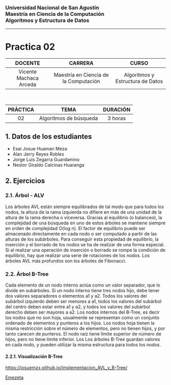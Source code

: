 ### Universidad Nacional de San Agustín <br/> Maestría en Ciencia de la Computación <br/>  Algoritmos y Estructura de Datos
<hr/>

# Practica 02

| DOCENTE | CARRERA | CURSO |
| :-: | :-: | :-: |
| Vicente Machaca Arceda | Maestría en Ciencia de la Computación | Algoritmos y Estructura de Datos |
<br/>

| PRÁCTICA | TEMA | DURACIÓN |
| :-: | :-: | :-: |
| 02 | Algoritmos de búsqueda | 3 horas

## 1. Datos de los estudiantes
 - Esai Josue Huaman Meza
 - Alan Jerry Reyes Robles
 - Jorge Luis Zegarra Guardamino
 - Nestor Giraldo Calcinas Huaranga

## 2. Ejercicios

### 2.1. Árbol - ALV

Los árboles AVL están siempre equilibrados de tal modo que para todos los nodos, la altura de la rama izquierda no difiere en más de una unidad de la altura de la rama derecha o viceversa.
Gracias al equilibrio (o balanceo), la complejidad de una búsqueda en uno de estos árboles se mantiene siempre en orden de complejidad O(log n).
El factor de equilibrio puede ser almacenado directamente en cada nodo o ser computado a partir de las alturas de los subárboles.
Para conseguir esta propiedad de equilibrio, la inserción y el borrado de los nodos se ha de realizar de una forma especial.
Si al realizar una operación de inserción o borrado se rompe la condición de equilibrio, hay que realizar una serie de rotaciones de los nodos.
Los árboles AVL más profundos son los árboles de Fibonacci.

### 2.2. Árbol B-Tree

Cada elemento de un nodo interno actúa como un valor separador, que lo divide en subárboles. Si un nodo interno tiene tres nodos hijo, debe tener dos valores separadores o elementos a1 y a2. Todos los valores del subárbol izquierdo deben ser menores a a1, todos los valores del subárbol del centro deben estar entre a1 y a2, y todos los valores del subárbol derecho deben ser mayores a a2.
Los nodos internos del B-Tree, es decir los nodos que no son hoja, usualmente se representan como un conjunto ordenado de elementos y punteros a los hijos.
Los nodos hoja tienen la misma restricción sobre el número de elementos, pero no tienen hijos, y por tanto carecen de punteros.
El nodo raíz tiene límite superior de número de hijos, pero no tiene límite inferior.
Los Los árboles B-Tree guardan valores en cada nodo, y pueden utilizar la misma estructura para todos los nodos.

#### 2.2.1. Visualización B-Tree

https://josuemzx.github.io/Implementacion_AVL_y_B-Tree/

<a href="http://www.emezeta.com/">Emezeta</a>
